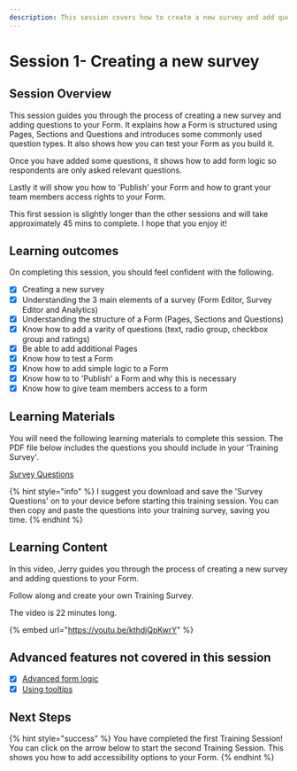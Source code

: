 ```yaml
---
description: This session covers how to create a new survey and add questions to your form.
---
```


# Session 1- Creating a new survey

## Session Overview

This session guides you through the process of creating a new survey and adding questions to your Form.   It explains how a Form is structured using Pages, Sections and Questions and introduces some commonly used question types.   It also shows how you can test your Form as you build it.&#x20;

Once you have added some questions, it shows how to add form logic so respondents are only asked relevant questions.

Lastly it will show you how to 'Publish' your Form and how to grant your team members access rights to your Form.

This first session is slightly longer than the other sessions and will take approximately 45 mins to complete.  I hope that you enjoy it! &#x20;

## Learning outcomes

On completing this session, you should feel confident with the following.

* [x] Creating a new survey
* [x] Understanding the 3 main elements of a survey (Form Editor, Survey Editor and Analytics)
* [x] Understanding the structure of a Form (Pages, Sections and Questions)
* [x] Know how to add a varity of questions (text, radio group, checkbox group and ratings)
* [x] Be able to add additional Pages
* [x] Know how to test a Form
* [x] Know how to add simple logic to a Form
* [x] Know how to to 'Publish' a Form and why this is necessary
* [x] Know how to give team members access to a form&#x20;

## Learning Materials

You will need the following learning materials to complete this session.  The PDF file below includes the questions you should include in your 'Training Survey'.

[Survey Questions](https://files.gitbook.com/v0/b/gitbook-x-prod.appspot.com/o/spaces%2F-LDglCKkoaiLL-wpvCjA%2Fuploads%2FB6IrtchwR55nYEKJ3HGZ%2F1.%20Survey%20Questions.pdf?alt=media\&token=e6084315-e6ef-4a68-97ae-98a9e2ddc640)

{% hint style="info" %}
I suggest you download and save the 'Survey Questions' on to your device before starting this training session.  You can then copy and paste the questions into your training survey, saving you time.
{% endhint %}

## Learning Content

In this video, Jerry guides you through the process of creating a new survey and adding questions to your Form.

Follow along and create your own Training Survey.

The video is 22 minutes long.

{% embed url="https://youtu.be/kthdjQpKwrY" %}

## Advanced features not covered in this session

* [x] [Advanced form logic](../guidance-notes/survey-app/form-editor/advanced-form-logic.md)
* [x] [Using tooltips](../guidance-notes/survey-app/form-editor/using-tooltips.md)

## Next Steps

{% hint style="success" %}
You have completed the first Training Session!  You can click on the arrow below to start the second Training Session.  This shows you how to add accessibility options to your Form.
{% endhint %}
